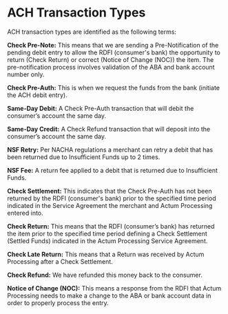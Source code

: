 # ACH Transaction Types

ACH transaction types are identified as the following terms:


**Check Pre-Note:**  This means that we are sending a Pre-Notification of the pending debit entry to allow the RDFI (consumer's bank) the opportunity to return (Check Return) or correct (Notice of Change (NOC)) the item. The pre-notification process involves validation of the ABA and bank account number only.

**Check Pre-Auth:** This is when we request the funds from the bank (initiate the ACH debit entry).

**Same-Day Debit:**  A Check Pre-Auth transaction that will debit the consumer’s account the same day.

**Same-Day Credit:**  A Check Refund transaction that will deposit into the consumer’s account the same day.

**NSF Retry:**  Per NACHA regulations a merchant can retry a debit that has been returned due to Insufficient Funds up to 2 times.  

**NSF Fee:**  A return fee applied to a debit that is returned due to Insufficient Funds.

**Check Settlement:** This indicates that the Check Pre-Auth has not been returned by the RDFI (consumer's bank) prior to the specified time period indicated in the Service Agreement the merchant and Actum Processing entered into.

**Check Return:** This means that the RDFI (consumer’s bank) has returned the item prior to the specified time period defining a Check Settlement (Settled Funds) indicated in the Actum Processing Service Agreement.

**Check Late Return:** This means that a Return was received by Actum Processing after a Check Settlement.

**Check Refund:** We have refunded this money back to the consumer.

**Notice of Change (NOC):**  This means a response from the RDFI that Actum Processing needs to make a change to the ABA or bank account data in order to properly process the entry.

